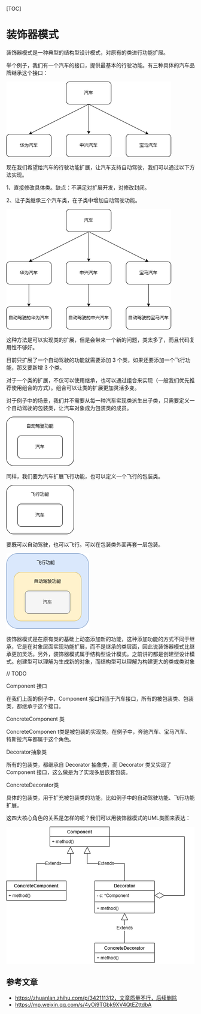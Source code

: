 [TOC]

# 装饰器模式

装饰器模式是一种典型的结构型设计模式，对原有的类进行功能扩展。

举个例子，我们有一个汽车的接口，提供最基本的行驶功能。有三种具体的汽车品牌继承这个接口：

![装饰器模式1](.装饰器模式.assets/装饰器模式1.png)

现在我们希望给汽车的行驶功能扩展，让汽车支持自动驾驶，我们可以通过以下方法实现。

1、直接修改具体类。缺点：不满足对扩展开发，对修改封闭。

2、让子类继承三个汽车类，在子类中增加自动驾驶功能。

![装饰器模式2](.装饰器模式.assets/装饰器模式2.png)

这种方法是可以实现类的扩展，但是会带来一个新的问题，类太多了，而且代码复用性不够好。

目前只扩展了一个自动驾驶的功能就需要添加 3 个类，如果还要添加一个飞行功能，那又要新增 3 个类。

对于一个类的扩展，不仅可以使用继承，也可以通过组合来实现（一般我们优先推荐使用组合的方式）。组合可以让类的扩展更加灵活多变。

对于例子中的场景，我们并不需要从每一种汽车实现类派生出子类，只需要定义一个自动驾驶的包装类，让汽车对象成为包装类的成员。

![自动驾驶包装](.装饰器模式.assets/自动驾驶包装.png)

同样，我们要为汽车扩展飞行功能，也可以定义一个飞行的包装类。

![飞行包装](.装饰器模式.assets/飞行包装.png)

要既可以自动驾驶，也可以飞行。可以在包装类外面再套一层包装。

![多个装饰器](.装饰器模式.assets/多个装饰器.png)

装饰器模式是在原有类的基础上动态添加新的功能，这种添加功能的方式不同于继承，它是在对象层面实现功能扩展，而不是继承的类层面，因此说装饰器模式比继承更加灵活。另外，装饰器模式属于结构型设计模式。之前讲的都是创建型设计模式。创建型可以理解为生成新的对象，而结构型可以理解为构建更大的类或类对象

// TODO

Component 接口

在我们上面的例子中，Component 接口相当于汽车接口，所有的被包装类、包装类，都继承于这个接口。

ConcreteComponent 类

ConcreteComponen t类是被包装的实现类。在例子中，奔驰汽车、宝马汽车、特斯拉汽车都属于这个角色。

Decorator抽象类

所有的包装类，都继承自 Decorator 抽象类，而 Decorator 类又实现了 Component 接口，这么做是为了实现多层嵌套包装。

ConcreteDecorator类

具体的包装类，用于扩充被包装类的功能，比如例子中的自动驾驶功能、飞行功能扩展。

这四大核心角色的关系是怎样的呢？我们可以用装饰器模式的UML类图来表达：

![装饰器模式UML图](.装饰器模式.assets/装饰器模式UML图.png)

## 参考文章

- https://zhuanlan.zhihu.com/p/342111312，文章质量不行，后续删除
- https://mp.weixin.qq.com/s/4yOi9TGbk9XV4QtEZttdbA